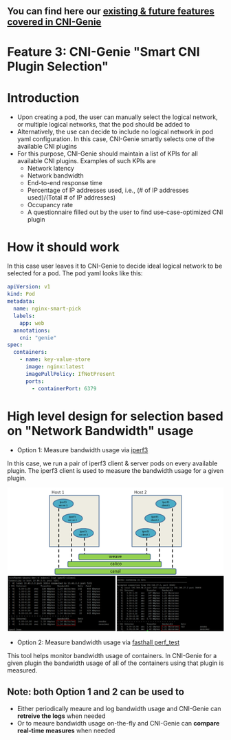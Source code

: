 ## You can find here our [existing & future features covered in CNI-Genie](../CNIGenieFeatureSet.md)

# Feature 3: CNI-Genie "Smart CNI Plugin Selection"

# Introduction

  - Upon creating a pod, the user can manually select the logical network, or multiple logical networks, that the pod should be added to
  - Alternatively, the use can decide to include no logical network in pod yaml configuration. In this case, CNI-Genie smartly selects one of the available CNI plugins
  - For this purpose, CNI-Genie should maintain a list of KPIs for all available CNI plugins. Examples of such KPIs are
    - Network latency
    - Network bandwidth
    - End-to-end response time
    - Percentage of IP addresses used, i.e., (# of IP addresses used)/(Total # of IP addresses)
    - Occupancy rate
    - A questionnaire filled out by the user to find use-case-optimized CNI plugin
    
# How it should work

In this case user leaves it to CNI-Genie to decide ideal logical network to be selected for a pod. The pod yaml looks like this:

```yaml
apiVersion: v1
kind: Pod
metadata:
  name: nginx-smart-pick
  labels:
    app: web
  annotations:
    cni: "genie"
spec:
  containers:
    - name: key-value-store
      image: nginx:latest
      imagePullPolicy: IfNotPresent
      ports:
        - containerPort: 6379
```

# High level design for selection based on "Network Bandwidth" usage
   
- Option 1: Measure bandwidth usage via [iperf3](https://iperf.fr/)

In this case, we run a pair of iperf3 client & server pods on every available plugin. The iperf3 client is used to measure the bandwidth usage for a given plugin. 
       
![image](iperf3-test.png)
    
- Option 2: Measure bandwidth usage via [fasthall perf_test](https://github.com/fasthall/container-network)

This tool helps monitor bandwidth usage of containers. In CNI-Genie for a given plugin the bandwidth usage of all of the containers using that plugin is measured.

## Note: both Option 1 and 2 can be used to
  - Either periodically meaure and log bandwidth usage and CNI-Genie can **retreive the logs** when needed
  - Or to meaure bandwidth usage on-the-fly and CNI-Genie can **compare real-time measures** when needed
